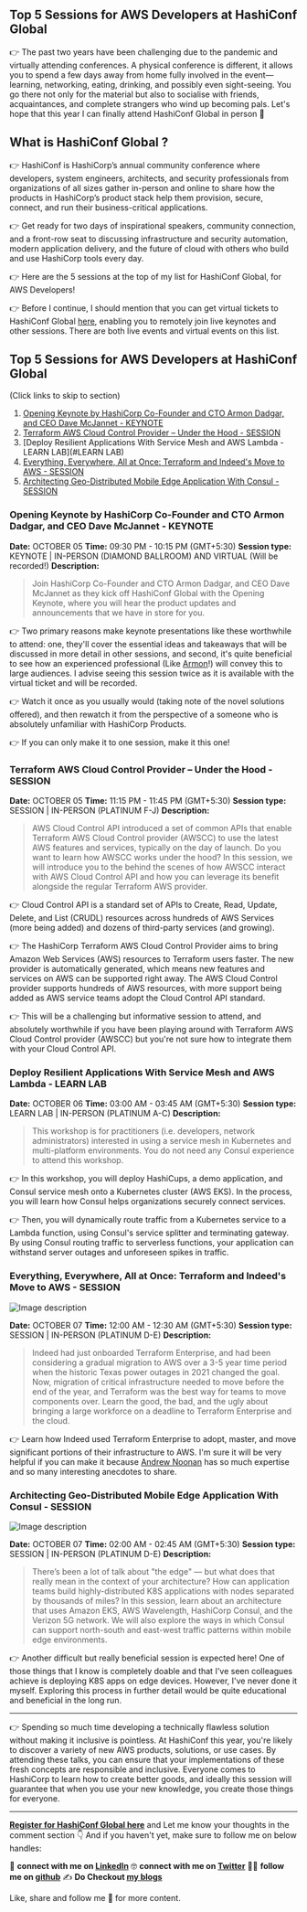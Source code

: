 ## Top 5 Sessions for AWS Developers at HashiConf Global

👉 The past two years have been challenging due to the pandemic and virtually attending conferences. A physical conference is different, it allows you to spend a few days away from home fully involved in the event—learning, networking, eating, drinking, and possibly even sight-seeing. You go there not only for the material but also to socialise with friends, acquaintances, and complete strangers who wind up becoming pals. Let's hope that this year I can finally attend HashiConf Global in person 🙏

## What is HashiConf Global ?

👉 HashiConf is HashiCorp’s annual community conference where developers, system engineers, architects, and security professionals from organizations of all sizes gather in-person and online to share how the products in HashiCorp’s product stack help them provision, secure, connect, and run their business-critical applications.

👉 Get ready for two days of inspirational speakers, community connection, and a front-row seat to discussing infrastructure and security automation, modern application delivery, and the future of cloud with others who build and use HashiCorp tools every day.

👉 Here are the 5 sessions at the top of my list for HashiConf Global, for AWS Developers!

👉 Before I continue, I should mention that you can get virtual tickets to HashiConf Global [here](), enabling you to remotely join live keynotes and other sessions. There are both live events and virtual events on this list.

## Top 5 Sessions for AWS Developers at HashiConf Global

(Click links to skip to section)

1. [Opening Keynote by HashiCorp Co-Founder and CTO Armon Dadgar, and CEO Dave McJannet - KEYNOTE](#KEYNOTE)
2. [Terraform AWS Cloud Control Provider – Under the Hood - SESSION](#SESSION)
3. [Deploy Resilient Applications With Service Mesh and AWS Lambda - LEARN LAB](#LEARN LAB)
4. [Everything, Everywhere, All at Once: Terraform and Indeed's Move to AWS - SESSION](#SESSION)
5. [Architecting Geo-Distributed Mobile Edge Application With Consul - SESSION](#SESSION)

### Opening Keynote by HashiCorp Co-Founder and CTO Armon Dadgar, and CEO Dave McJannet - KEYNOTE


**Date:** OCTOBER 05 
**Time:** 09:30 PM - 10:15 PM (GMT+5:30) 
**Session type:** KEYNOTE | IN-PERSON (DIAMOND BALLROOM) AND VIRTUAL (Will be recorded!)
**Description:**

> Join HashiCorp Co-Founder and CTO Armon Dadgar, and CEO Dave McJannet as they kick off HashiConf Global with the Opening Keynote, where you will hear the product updates and announcements that we have in store for you.
> 

👉 Two primary reasons make keynote presentations like these worthwhile to attend: one, they'll cover the essential ideas and takeaways that will be discussed in more detail in other sessions, and second, it's quite beneficial to see how an experienced professional (Like [Armon](https://twitter.com/armon)!) will convey this to large audiences. I advise seeing this session twice as it is available with the virtual ticket and will be recorded.

👉 Watch it once as you usually would (taking note of the novel solutions offered), and then rewatch it from the perspective of a someone who is absolutely unfamiliar with HashiCorp Products. 

👉 If you can only make it to one session, make it this one!

### Terraform AWS Cloud Control Provider – Under the Hood - SESSION

**Date:** OCTOBER 05 
**Time:** 11:15 PM - 11:45 PM (GMT+5:30) 
**Session type:** SESSION | IN-PERSON (PLATINUM F-J)
**Description:**

> AWS Cloud Control API introduced a set of common APIs that enable Terraform AWS Cloud Control provider (AWSCC) to use the latest AWS features and services, typically on the day of launch. Do you want to learn how AWSCC works under the hood? In this session, we will introduce you to the behind the scenes of how AWSCC interact with AWS Cloud Control API and how you can leverage its benefit alongside the regular Terraform AWS provider.
> 

👉 Cloud Control API is a standard set of APIs to Create, Read, Update, Delete, and List (CRUDL) resources across hundreds of AWS Services (more being added) and dozens of third-party services (and growing). 

👉 The HashiCorp Terraform AWS Cloud Control Provider aims to bring Amazon Web Services (AWS) resources to Terraform users faster. The new provider is automatically generated, which means new features and services on AWS can be supported right away. The AWS Cloud Control provider supports hundreds of AWS resources, with more support being added as AWS service teams adopt the Cloud Control API standard. 

👉 This will be a challenging but informative session to attend, and absolutely worthwhile if you have been playing around with Terraform AWS Cloud Control provider (AWSCC) but you're not sure how to integrate them with your Cloud Control API. 

### Deploy Resilient Applications With Service Mesh and AWS Lambda - LEARN LAB

**Date:** OCTOBER 06 
**Time:** 03:00 AM - 03:45 AM (GMT+5:30) 
**Session type:** LEARN LAB | IN-PERSON (PLATINUM A-C)
**Description:**

> This workshop is for practitioners (i.e. developers, network administrators) interested in using a service mesh in Kubernetes and multi-platform environments. You do not need any Consul experience to attend this workshop. 
> 

👉 In this workshop, you will deploy HashiCups, a demo application, and Consul service mesh onto a Kubernetes cluster (AWS EKS). In the process, you will learn how Consul helps organizations securely connect services.

👉 Then, you will dynamically route traffic from a Kubernetes service to a Lambda function, using Consul's service splitter and terminating gateway. By using Consul routing traffic to serverless functions, your application can withstand server outages and unforeseen spikes in traffic.

### Everything, Everywhere, All at Once: Terraform and Indeed's Move to AWS - SESSION


![Image description](https://dev-to-uploads.s3.amazonaws.com/uploads/articles/4dob6kyiifi6pwydn2df.png)



**Date:** OCTOBER 07
**Time:** 12:00 AM - 12:30 AM (GMT+5:30) 
**Session type:** SESSION | IN-PERSON (PLATINUM D-E)
**Description:**

> Indeed had just onboarded Terraform Enterprise, and had been considering a gradual migration to AWS over a 3-5 year time period when the historic Texas power outages in 2021 changed the goal. Now, migration of critical infrastructure needed to move before the end of the year, and Terraform was the best way for teams to move components over. Learn the good, the bad, and the ugly about bringing a large workforce on a deadline to Terraform Enterprise and the cloud.
> 

👉 Learn how Indeed used Terraform Enterprise to adopt, master, and move significant portions of their infrastructure to AWS. I'm sure it will be very helpful if you can make it because [Andrew Noonan](https://www.linkedin.com/in/andrew-noonan-93ab95/) has so much expertise and so many interesting anecdotes to share. 
 

### Architecting Geo-Distributed Mobile Edge Application With Consul - SESSION


![Image description](https://dev-to-uploads.s3.amazonaws.com/uploads/articles/gtw0sp63zkettw8p79fw.png)



**Date:** OCTOBER 07
**Time:** 02:00 AM - 02:45 AM (GMT+5:30) 
**Session type:** SESSION | IN-PERSON (PLATINUM D-E)
**Description:**

> There’s been a lot of talk about "the edge" — but what does that really mean in the context of your architecture? How can application teams build highly-distributed K8S applications with nodes separated by thousands of miles? In this session, learn about an architecture that uses Amazon EKS, AWS Wavelength, HashiCorp Consul, and the Verizon 5G network. We will also explore the ways in which Consul can support north-south and east-west traffic patterns within mobile edge environments.
> 

👉 Another difficult but really beneficial session is expected here! One of those things that I know is completely doable and that I've seen colleagues achieve is deploying K8S apps on edge devices. However, I've never done it myself. Exploring this process in further detail would be quite educational and beneficial in the long run.

---

👉 Spending so much time developing a technically flawless solution without making it inclusive is pointless. At HashiConf this year, you're likely to discover a variety of new AWS products, solutions, or use cases. By attending these talks, you can ensure that your implementations of these fresh concepts are responsible and inclusive. Everyone comes to HashiCorp to learn how to create better goods, and ideally this session will guarantee that when you use your new knowledge, you create those things for everyone.

---

**[Register for HashiConf Global here](https://hashiconf.com/global/)** and Let me know your thoughts in the comment section 👇
And if you haven't yet, make sure to follow me on below handles:

👋 **connect with me on [LinkedIn](https://www.linkedin.com/in/adit-modi-2a4362191/)**
🤓 **connect with me on [Twitter](https://twitter.com/adi_12_modi)**
🐱‍💻 **follow me on [github](https://github.com/AditModi)**
✍️ **Do Checkout [my blogs](https://aditmodi.hashnode.dev)** 

Like, share and follow me 🚀 for more content.
